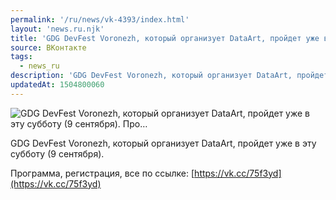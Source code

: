 ```yaml
---
permalink: '/ru/news/vk-4393/index.html'
layout: 'news.ru.njk'
title: 'GDG DevFest Voronezh, который организует DataArt, пройдет уже в эту субботу (9 сентября).   Про…'
source: ВКонтакте
tags:
  - news_ru
description: 'GDG DevFest Voronezh, который организует DataArt, пройдет уже в эту субботу (9 сентября).   Про…'
updatedAt: 1504800060
---
```

![GDG DevFest Voronezh, который организует DataArt, пройдет уже в эту субботу (9 сентября).   Про…](https://sun9-47.userapi.com/impf/c837634/v837634928/54c31/INhavXo8baM.jpg?size=770x463&quality=96&proxy=1&sign=c8adce5efd0b2b7d7d13abb9845e7db9&c_uniq_tag=ZDV6fQfHCkynBWQTAfJeGk3h6OJFWtYCsOhcVO8S7EA&type=album)

GDG DevFest Voronezh, который организует DataArt, пройдет уже в эту субботу (9 сентября).

Программа, регистрация, все по ссылке: [https://vk.cc/75f3yd](https://vk.cc/75f3yd)
